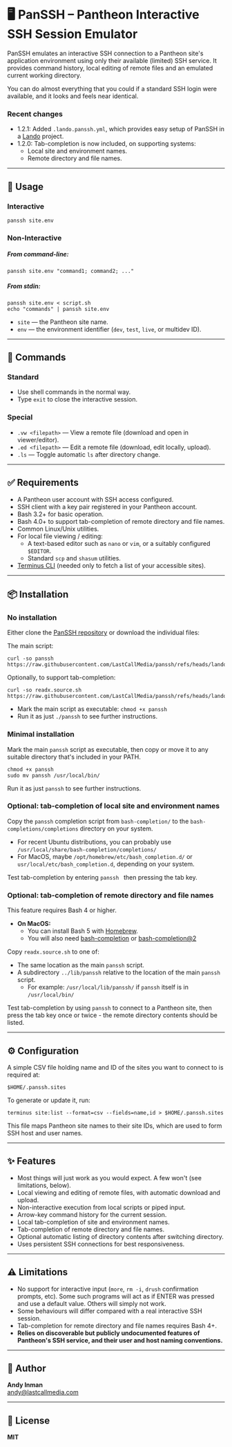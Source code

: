 # 🖥️ PanSSH – Pantheon Interactive SSH Session Emulator

PanSSH emulates an interactive SSH connection to a Pantheon site's application environment using only their available (limited) SSH service. It provides command history, local editing of remote files and an emulated current working directory.

You can do almost everything that you could if a standard SSH login were available, and it looks and feels near identical.

### Recent changes
* 1.2.1: Added `.lando.panssh.yml`, which provides easy setup of PanSSH in a [Lando](https://lando.dev/) project.
* 1.2.0: Tab-completion is now included, on supporting systems:
  * Local site and environment names.
  * Remote directory and file names.

---

## 📌 Usage

### Interactive
```
panssh site.env
```

### Non-Interactive

##### From command-line:
```
panssh site.env "command1; command2; ..."
```
##### From stdin:
```
panssh site.env < script.sh
echo "commands" | panssh site.env
```

- `site` — the Pantheon site name.
- `env` — the environment identifier (`dev`, `test`, `live`, or multidev ID).

---

## 🧰 Commands

### Standard
- Use shell commands in the normal way.
- Type `exit` to close the interactive session.

### Special
- `.vw <filepath>` — View a remote file (download and open in viewer/editor).
- `.ed <filepath>` — Edit a remote file (download, edit locally, upload).
- `.ls` — Toggle automatic `ls` after directory change.

---

## ✅ Requirements

- A Pantheon user account with SSH access configured.
- SSH client with a key pair registered in your Pantheon account.
- Bash 3.2+ for basic operation.
- Bash 4.0+ to support tab-completion of remote directory and file names.
- Common Linux/Unix utilities.
- For local file viewing / editing:
  - A text-based editor such as `nano` or `vim`, or a suitably configured `$EDITOR`.
  - Standard `scp` and `shasum` utilities.
- [Terminus CLI](https://pantheon.io/docs/terminus) (needed only to fetch a list of your accessible sites).

---

## 📦 Installation

### No installation

Either clone the [PanSSH repository](https://github.com/LastCallMedia/panssh) or download the individual files:

The main script:
```
curl -so panssh https://raw.githubusercontent.com/LastCallMedia/panssh/refs/heads/lando/panssh
```

Optionally, to support tab-completion:
```
curl -so readx.source.sh https://raw.githubusercontent.com/LastCallMedia/panssh/refs/heads/lando/readx.source.sh
```

* Mark the main script as executable: `chmod +x panssh`
* Run it as just `./panssh` to see further instructions.

### Minimal installation

Mark the main `panssh` script as executable, then copy or move it to any suitable directory that's included in your PATH.

```
chmod +x panssh
sudo mv panssh /usr/local/bin/
```

Run it as just `panssh` to see further instructions.

### Optional: tab-completion of local site and environment names

Copy the `panssh` completion script from `bash-completion/` to the `bash-completions/completions` directory on your system.
* For recent Ubuntu distributions, you can probably use `/usr/local/share/bash-completion/completions/`
* For MacOS, maybe `/opt/homebrew/etc/bash_completion.d/` or `usr/local/etc/bash_completion.d`, depending on your system.

Test tab-completion by entering `panssh ` then pressing the tab key.

### Optional: tab-completion of remote directory and file names

This feature requires Bash 4 or higher. 

* **On MacOS:**
  * You can install Bash 5 with [Homebrew](https://formulae.brew.sh/formula/bash).
  * You will also need [bash-completion](https://formulae.brew.sh/formula/bash-completion) or [bash-completion@2](https://formulae.brew.sh/formula/bash-completion@2)

Copy `readx.source.sh` to one of:
  * The same location as the main `panssh` script.
  * A subdirectory `../lib/panssh` relative to the location of the main `panssh` script.
    * For example: `/usr/local/lib/panssh/` if `panssh` itself is in `/usr/local/bin/`

Test tab-completion by using `panssh` to connect to a Pantheon site, then press the tab key once or twice - the remote directory contents should be listed.

---

## ⚙️ Configuration

A simple CSV file holding name and ID of the sites you want to connect to is required at:

```
$HOME/.panssh.sites
```

To generate or update it, run:

```
terminus site:list --format=csv --fields=name,id > $HOME/.panssh.sites
```

This file maps Pantheon site names to their site IDs, which are used to form SSH host and user names.

---

## ✨ Features

- Most things will just work as you would expect. A few won't (see limitations, below).
- Local viewing and editing of remote files, with automatic download and upload.
- Non-interactive execution from local scripts or piped input.
- Arrow-key command history for the current session.
- Local tab-completion of site and environment names.
- Tab-completion of remote directory and file names.
- Optional automatic listing of directory contents after switching directory.
- Uses persistent SSH connections for best responsiveness.

---

## ⚠️ Limitations

- No support for interactive input (`more`, `rm -i`, `drush` confirmation prompts, etc). Some such programs will act as if ENTER was pressed and use a default value. Others will simply not work.
- Some behaviours will differ compared with a real interactive SSH session.
- Tab-completion for remote directory and file names requires Bash 4+.
- **Relies on discoverable but publicly undocumented features of Pantheon's SSH service, and their user and host naming conventions.**

---

## 👤 Author

**Andy Inman**  
[andy@lastcallmedia.com](mailto:andy@lastcallmedia.com)

---

## 🪪 License

**MIT**
